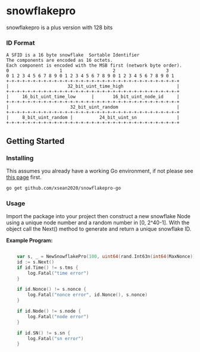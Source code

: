 snowflakepro
====
snowflakepro is a plus version with 128 bits  
  
### ID Format

```
A SFID is a 16 byte snowflake  Sortable Identifier
The components are encoded as 16 octets.
Each component is encoded with the MSB first (network byte order).
0                   1                   2                   3
0 1 2 3 4 5 6 7 8 9 0 1 2 3 4 5 6 7 8 9 0 1 2 3 4 5 6 7 8 9 0 1
+-+-+-+-+-+-+-+-+-+-+-+-+-+-+-+-+-+-+-+-+-+-+-+-+-+-+-+-+-+-+-+-+
|                      32_bit_uint_time_high                    |
+-+-+-+-+-+-+-+-+-+-+-+-+-+-+-+-+-+-+-+-+-+-+-+-+-+-+-+-+-+-+-+-+
|     16_bit_uint_time_low      |       16_bit_uint_node_id     |
+-+-+-+-+-+-+-+-+-+-+-+-+-+-+-+-+-+-+-+-+-+-+-+-+-+-+-+-+-+-+-+-+
|                       32_bit_uint_random                      |
+-+-+-+-+-+-+-+-+-+-+-+-+-+-+-+-+-+-+-+-+-+-+-+-+-+-+-+-+-+-+-+-+
|     8_bit_uint_random |          24_bit_uint_sn               |
+-+-+-+-+-+-+-+-+-+-+-+-+-+-+-+-+-+-+-+-+-+-+-+-+-+-+-+-+-+-+-+-+
```



## Getting Started

### Installing

This assumes you already have a working Go environment, if not please see
[this page](https://golang.org/doc/install) first.

```sh
go get github.com/xsean2020/snowflakepro-go 
```

### Usage

Import the package into your project then construct a new snowflake Node using a
unique node number and a random number in [0, 2^40-1]. 
With the  object call the Next() method to 
generate and return a unique snowflake ID. 


**Example Program:**

```go

	var s, _ = NewSnowflakePro(100, uint64(rand.Int63n(int64(MaxNonce))))
	id := s.Next()
	if id.Time() != s.tms {
		log.Fatal("time error")
	}

	if id.Nonce() != s.nonce {
		log.Fatal("nonce error", id.Nonce(), s.nonce)
	}

	if id.Node() != s.node {
		log.Fatal("node error")
	}

	if id.SN() != s.sn {
		log.Fatal("sn error")
	}

```


